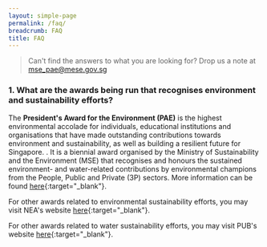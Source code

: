 ```yaml
---
layout: simple-page
permalink: /faq/
breadcrumb: FAQ
title: FAQ
---
```


> Can't find the answers to what you are looking for? Drop us a note at <mse_pae@mese.gov.sg> 

### 1. What are the awards being run that recognises environment and sustainability efforts? 

The **President's Award for the Environment (PAE)** is the highest environmental accolade for individuals, educational institutions and organisations that have made outstanding contributions towards environment and sustainability, as well as building a resilient future for Singapore.  . It is a biennial award organised by the Ministry of Sustainability and the Environment (MSE) that recognises and honours the sustained environment- and water-related contributions by environmental champions from the People, Public and Private (3P) sectors. More information can be found [here](/about-the-award/){:target="_blank"}. 

For other awards related to environmental sustainability efforts, you may visit NEA's website [here](https://www.nea.gov.sg/programmes-grants/grants-and-awards){:target="_blank"}. 

For other awards related to water sustainability efforts, you may visit PUB's website [here](https://www.pub.gov.sg/getinvolved){:target="_blank"}.
